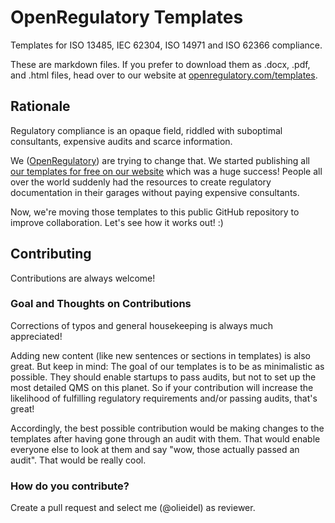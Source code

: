 # OpenRegulatory Templates

Templates for ISO 13485, IEC 62304, ISO 14971 and ISO 62366 compliance.

These are markdown files. If you prefer to download them as .docx, .pdf, and .html files, head over to our
website at [openregulatory.com/templates][openregulatory-templates].

## Rationale

Regulatory compliance is an opaque field, riddled with suboptimal consultants, expensive audits and scarce
information.

We ([OpenRegulatory][openregulatory]) are trying to change that. We started publishing all [our templates for
free on our website][openregulatory-templates] which was a huge success! People all over the world suddenly
had the resources to create regulatory documentation in their garages without paying expensive consultants.

Now, we're moving those templates to this public GitHub repository to improve collaboration. Let's see how it
works out! :)

## Contributing

Contributions are always welcome!

### Goal and Thoughts on Contributions

Corrections of typos and general housekeeping is always much appreciated!

Adding new content (like new sentences or sections in templates) is also great. But keep in mind: The goal of
our templates is to be as minimalistic as possible. They should enable startups to pass audits, but not to set
up the most detailed QMS on this planet. So if your contribution will increase the likelihood of fulfilling
regulatory requirements and/or passing audits, that's great!

Accordingly, the best possible contribution would be making changes to the templates after having gone through
an audit with them. That would enable everyone else to look at them and say "wow, those actually passed an
audit". That would be really cool.

### How do you contribute?

Create a pull request and select me (@olieidel) as reviewer.


<!-- Links -->

[openregulatory]: https://openregulatory.com
[openregulatory-templates]: https://openregulatory.com/templates
